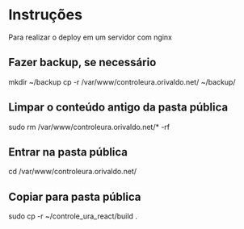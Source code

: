 # Instruções 
Para realizar o deploy em um servidor com nginx

## Fazer backup, se necessário 
mkdir ~/backup 
cp -r /var/www/controleura.orivaldo.net/  ~/backup/

## Limpar o conteúdo antigo da pasta pública 
sudo rm /var/www/controleura.orivaldo.net/* -rf

## Entrar na pasta pública 
cd /var/www/controleura.orivaldo.net/

## Copiar para pasta pública 
sudo cp -r  ~/controle_ura_react/build .